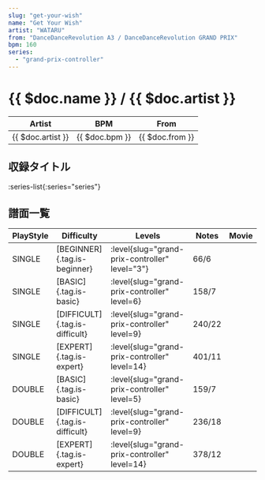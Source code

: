 ```yaml
---
slug: "get-your-wish"
name: "Get Your Wish"
artist: "WATARU"
from: "DanceDanceRevolution A3 / DanceDanceRevolution GRAND PRIX"
bpm: 160
series:
  - "grand-prix-controller"
---
```


# {{ $doc.name }} / {{ $doc.artist }}

|Artist|BPM|From|
|------|---|----|
|{{ $doc.artist }}|{{ $doc.bpm }}|{{ $doc.from }}|

## 収録タイトル

:series-list{:series="series"}

## 譜面一覧

|PlayStyle|Difficulty|Levels|Notes|Movie|
|---------|----------|------|-----|-----|
|SINGLE|[BEGINNER]{.tag.is-beginner}|<div class="field is-grouped is-grouped-multiline"> :level{slug="grand-prix-controller" level="3"}</div>|66/6||
|SINGLE|[BASIC]{.tag.is-basic}|<div class="field is-grouped is-grouped-multiline"> :level{slug="grand-prix-controller" level=6}</div>|158/7||
|SINGLE|[DIFFICULT]{.tag.is-difficult}|<div class="field is-grouped is-grouped-multiline"> :level{slug="grand-prix-controller" level=9}</div>|240/22||
|SINGLE|[EXPERT]{.tag.is-expert}|<div class="field is-grouped is-grouped-multiline"> :level{slug="grand-prix-controller" level=14}</div>|401/11||
|DOUBLE|[BASIC]{.tag.is-basic}|<div class="field is-grouped is-grouped-multiline"> :level{slug="grand-prix-controller" level=5}</div>|159/7||
|DOUBLE|[DIFFICULT]{.tag.is-difficult}|<div class="field is-grouped is-grouped-multiline"> :level{slug="grand-prix-controller" level=9}</div>|236/18||
|DOUBLE|[EXPERT]{.tag.is-expert}|<div class="field is-grouped is-grouped-multiline"> :level{slug="grand-prix-controller" level=14}</div>|378/12||
